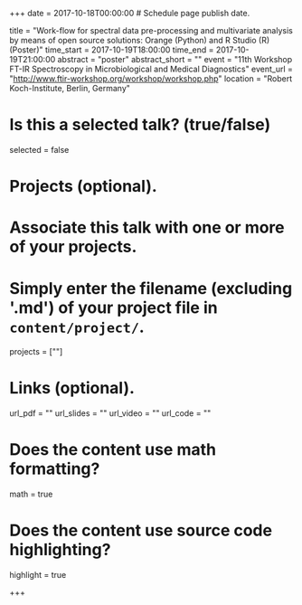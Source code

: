 +++
date = 2017-10-18T00:00:00  # Schedule page publish date.

title = "Work-flow for spectral data pre-processing and multivariate analysis by means of open source solutions: Orange (Python) and R Studio (R) (Poster)"
time_start = 2017-10-19T18:00:00
time_end = 2017-10-19T21:00:00
abstract = "poster"
abstract_short = ""
event = "11th Workshop FT-IR Spectroscopy in Microbiological and Medical Diagnostics"
event_url = "http://www.ftir-workshop.org/workshop/workshop.php"
location = "Robert Koch-Institute, Berlin, Germany"

# Is this a selected talk? (true/false)
selected = false

# Projects (optional).
#   Associate this talk with one or more of your projects.
#   Simply enter the filename (excluding '.md') of your project file in `content/project/`.
projects = [""]

# Links (optional).
url_pdf = ""
url_slides = ""
url_video = ""
url_code = ""

# Does the content use math formatting?
math = true

# Does the content use source code highlighting?
highlight = true

+++
